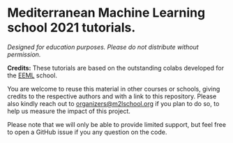 # Mediterranean Machine Learning school 2021 tutorials.
*Designed for education purposes. Please do not distribute without permission.*

**Credits:** These tutorials are based on the outstanding colabs developed for the [EEML](https://github.com/eemlcommunity/) school.

You are welcome to reuse this material in other courses or schools, giving credits to the respective authors and with a link to this repository. Please also kindly reach out to organizers@m2lschool.org if you plan to do so, to help us measure the impact of this project.

Please note that we will only be able to provide limited support, but feel free to open a GitHub issue if you any question on the code.
